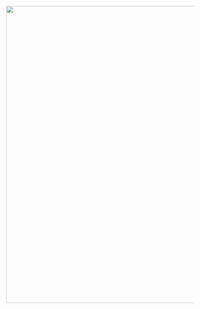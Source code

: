 <p><a class="imgpopup" href="/sites/default/files/ecommerce%20tech1.jpg"><img src="/sites/default/files/ecommerce%20tech1.jpg width="1200" height="800" /></a></p> 